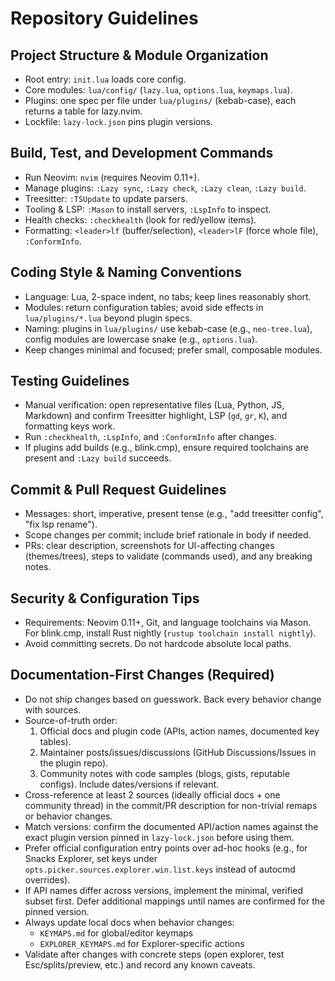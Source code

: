 # Repository Guidelines

## Project Structure & Module Organization
- Root entry: `init.lua` loads core config.
- Core modules: `lua/config/` (`lazy.lua`, `options.lua`, `keymaps.lua`).
- Plugins: one spec per file under `lua/plugins/` (kebab-case), each returns a table for lazy.nvim.
- Lockfile: `lazy-lock.json` pins plugin versions.

## Build, Test, and Development Commands
- Run Neovim: `nvim` (requires Neovim 0.11+).
- Manage plugins: `:Lazy sync`, `:Lazy check`, `:Lazy clean`, `:Lazy build`.
- Treesitter: `:TSUpdate` to update parsers.
- Tooling & LSP: `:Mason` to install servers, `:LspInfo` to inspect.
- Health checks: `:checkhealth` (look for red/yellow items).
- Formatting: `<leader>lf` (buffer/selection), `<leader>lF` (force whole file), `:ConformInfo`.

## Coding Style & Naming Conventions
- Language: Lua, 2-space indent, no tabs; keep lines reasonably short.
- Modules: return configuration tables; avoid side effects in `lua/plugins/*.lua` beyond plugin specs.
- Naming: plugins in `lua/plugins/` use kebab-case (e.g., `neo-tree.lua`), config modules are lowercase snake (e.g., `options.lua`).
- Keep changes minimal and focused; prefer small, composable modules.

## Testing Guidelines
- Manual verification: open representative files (Lua, Python, JS, Markdown) and confirm Treesitter highlight, LSP (`gd`, `gr`, `K`), and formatting keys work.
- Run `:checkhealth`, `:LspInfo`, and `:ConformInfo` after changes.
- If plugins add builds (e.g., blink.cmp), ensure required toolchains are present and `:Lazy build` succeeds.

## Commit & Pull Request Guidelines
- Messages: short, imperative, present tense (e.g., "add treesitter config", "fix lsp rename").
- Scope changes per commit; include brief rationale in body if needed.
- PRs: clear description, screenshots for UI-affecting changes (themes/trees), steps to validate (commands used), and any breaking notes.

## Security & Configuration Tips
- Requirements: Neovim 0.11+, Git, and language toolchains via Mason. For blink.cmp, install Rust nightly (`rustup toolchain install nightly`).
- Avoid committing secrets. Do not hardcode absolute local paths.

## Documentation-First Changes (Required)
- Do not ship changes based on guesswork. Back every behavior change with sources.
- Source-of-truth order:
  1) Official docs and plugin code (APIs, action names, documented key tables).
  2) Maintainer posts/issues/discussions (GitHub Discussions/Issues in the plugin repo).
  3) Community notes with code samples (blogs, gists, reputable configs). Include dates/versions if relevant.
- Cross-reference at least 2 sources (ideally official docs + one community thread) in the commit/PR description for non-trivial remaps or behavior changes.
- Match versions: confirm the documented API/action names against the exact plugin version pinned in `lazy-lock.json` before using them.
- Prefer official configuration entry points over ad-hoc hooks (e.g., for Snacks Explorer, set keys under `opts.picker.sources.explorer.win.list.keys` instead of autocmd overrides).
- If API names differ across versions, implement the minimal, verified subset first. Defer additional mappings until names are confirmed for the pinned version.
- Always update local docs when behavior changes:
  - `KEYMAPS.md` for global/editor keymaps
  - `EXPLORER_KEYMAPS.md` for Explorer-specific actions
- Validate after changes with concrete steps (open explorer, test Esc/splits/preview, etc.) and record any known caveats.
